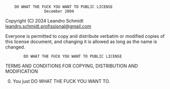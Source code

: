         DO WHAT THE FUCK YOU WANT TO PUBLIC LICENSE 
                     December 2004 

 Copyright (C) 2024 Leandro Schmidt <leandro.schmidt.profissional@gmail.com> 

 Everyone is permitted to copy and distribute verbatim or modified 
 copies of this license document, and changing it is allowed as long 
 as the name is changed. 

            DO WHAT THE FUCK YOU WANT TO PUBLIC LICENSE 
   TERMS AND CONDITIONS FOR COPYING, DISTRIBUTION AND MODIFICATION 

  0. You just DO WHAT THE FUCK YOU WANT TO.
